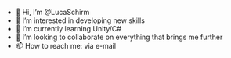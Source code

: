 - 👋 Hi, I’m @LucaSchirm
- 👀 I’m interested in developing new skills
- 🌱 I’m currently learning Unity/C#
- 💞️ I’m looking to collaborate on everything that brings me further
- 📫 How to reach me: via e-mail

<!---
LucaSchirm/LucaSchirm is a ✨ special ✨ repository because its `README.md` (this file) appears on your GitHub profile.
You can click the Preview link to take a look at your changes.
--->
